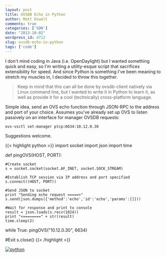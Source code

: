 ```yaml
---
layout: post
title: OVSDB Echo in Python
author: Matt Oswalt
comments: true
categories: ['SDN']
date: "2013-10-02"
wordpress_id: 4712
slug: ovsdb-echo-in-python
tags: ['code']
---
```



I don't mind coding in Java (i.e. OpenDaylight) but I wanted something quick and easy, so I'm writing a utility-esque script that sacrifices extensibility for speed. And since Python is something I've been meaning to stretch my muscles in, I decided to throw this together.

> Keep in mind that this can all be done by ovsdb-client natively via Linux command line, but I wanted to write it in Python to learn it, as well as provide it for a cool (technically) cross-platform language.

Simple idea, send an OVS echo function through JSON-RPC to the address and port of your choice. Assumes you've already set up OVS to listen passively on an interface for manager OVSDB requests:
    
    ovs-vsctl set-manager ptcp:6634:10.12.0.30

Suggestions welcome.

{{< highlight python >}}
import socket
import json
import time
 
def pingOVS(HOST, PORT):
    
    #Create socket
    s = socket.socket(socket.AF_INET, socket.SOCK_STREAM)
 
    #Establish TCP session via IP address and port specified
    s.connect((HOST, PORT))
 
    #Send JSON to socket
    print "Sending echo request =====>"
    s.send(json.dumps({'method':'echo','id':'echo','params':[]}))
 
    #Wait for response and print to console
    result = json.loads(s.recv(1024))
    print "<========" + str(result)
    time.sleep(2)
 
while True:
    pingOVS("10.12.0.30", 6634)
 
#Exit
s.close()
{{< /highlight >}}

[![python](/assets/2013/10/python.png)](/assets/2013/10/python.png)




